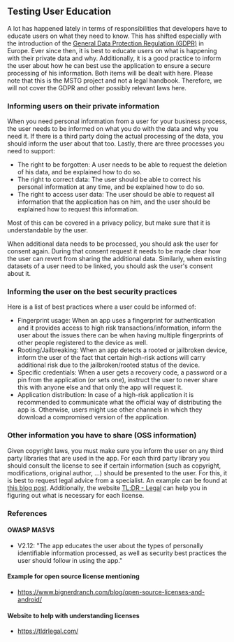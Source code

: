 ## Testing User Education
A lot has happened lately in terms of responsibilities that developers have to educate users on what they need to know.
This has shifted especially with the introduction of the [General Data Protection Regulation (GDPR)](https://gdpr-info.eu/ "GDPR") in Europe. Ever since then, it is best to educate users on what is happening with their private data and why.
Additionally, it is a good practice to inform the user about how he can best use the application to ensure a secure processing of his information.
Both items will be dealt with here. Please note that this is the MSTG project and not a legal handbook. Therefore, we will not cover the GDPR and other possibly relevant laws here.


### Informing users on their private information
When you need personal information from a user for your business process, the user needs to be informed on what you do with the data and why you need it. If there is a third party doing the actual processing of the data, you should inform the user about that too. Lastly, there are three processes you need to support:
- The right to be forgotten: A user needs to be able to request the deletion of his data, and be explained how to do so.
- The right to correct data: The user should be able to correct his personal information at any time, and be explained how to do so.
- The right to access user data: The user should be able to request all information that the application has on him, and the user should be explained how to request this information.

Most of this can be covered in a privacy policy, but make sure that it is understandable by the user.

When additional data needs to be processed, you should ask the user for consent again. During that consent request it needs to be made clear how the user can revert from sharing the additional data. Similarly, when existing datasets of a user need to be linked, you should ask the user's consent about it.


### Informing the user on the best security practices
Here is a list of best practices where a user could be informed of:
- Fingerprint usage: When an app uses a fingerprint for authentication and it provides access to high risk transactions/information, inform the user about the issues there can be when having multiple fingerprints of other people registered to the device as well.
- Rooting/Jailbreaking: When an app detects a rooted or jailbroken device, inform the user of the fact that certain high-risk actions will carry additional risk due to the jailbroken/rooted status of the device.
- Specific credentials: When a user gets a recovery code, a password or a pin from the application (or sets one), instruct the user to never share this with anyone else and that only the app will request it.
- Application distribution: In case of a high-risk application it is recommended to communicate what the official way of distributing the app is. Otherwise, users might use other channels in which they download a compromised version of the application.

### Other information you have to share (OSS information)
Given copyright laws, you must make sure you inform the user on any third party libraries that are used in the app. For each third party library you should consult the license to see if certain information (such as copyright, modifications, original author, ...) should be presented to the user. For this, it is best to request legal advice from a specialist. An example can be found at [this blog post](https://www.bignerdranch.com/blog/open-source-licenses-and-android/ "Example on license overview"). Additionally, the website [TL;DR - Legal](https://tldrlegal.com/ "TL;DR - Legal") can help you in figuring out what is necessary for each license.

### References

#### OWASP MASVS

- V2.12: "The app educates the user about the types of personally identifiable information processed, as well as security best practices the user should follow in using the app."

#### Example for open source license mentioning

- https://www.bignerdranch.com/blog/open-source-licenses-and-android/

#### Website to help with understanding licenses

- https://tldrlegal.com/
